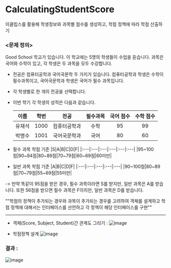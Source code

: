 # CalculatingStudentScore
이클립스를 활용해 학생정보와 과목별 점수를 생성하고, 학점 정책에 따라 학점 산출하기

### <문제 정의>
Good School 학교가 있습니다. 이 학교에는 5명의 학생들이 수업을 듣습니다. 과목은 국어와 수학이 있고, 각 학생은 두 과목을 모두 수강합니다.

  - 전공은 컴퓨터공학과 국어국문학 두 가지가 있습니다. 컴퓨터공학과 학생은 수학이 필수과목이고, 국어국문학과 학생은 국어가 필수 과목입니다.
  - 각 학생별로 한 개의 전공을 선택합니다.
  - 이번 학기 각 학생의 성적은 다음과 같습니다.

      |이름|학번|전공|필수과목|국어 점수|수학 점수|
      |:---:|:---:|:---:|:---:|:---:|:---:|
      |유재석|1000|컴퓨터공학과|수학|95|99|
      |박명수|1001|국어국문학과|국어|80|60|
      
- 필수 과목 학점 기준
    |S|A|B|C|D|F|
    |:---|:---|:---|:---|:---|:---|
    |95~100점|90~94점|80~89점|70~79점|60~69점|60미만|
    

- 일반 과목 학점 기준
    |A|B|C|D|F|
    |:---|:---|:---|:---|:---|
    |90~100점|80~89점|70~79점|55~69점|55미만|
    
 -> 만약 똑같이 95점을 받은 경우, 필수 과목이라면 S를 받지만, 일반 과목은 A를 받습니다. 또한 56점을 받으면 필수 과목은 F이지만, 일반 과목은 D를 받습니다.


""학점의 정책이 추가되는 경우와 과목이 추가되는 경우를 고려하여 객체를 설계하고 학점 정책에 대해서는 인터페이스를 선언하고 각 정책이 해당 인터페이스를 구현""

--------------------------------------------------------------------------------------------------------------------------------------------------------------------------------------------------------------------------------------------
- 객체(Score, Subject, Student)간 관계도 그리기 : 
![image](https://user-images.githubusercontent.com/61004279/129698699-e15114f1-7c35-47d8-bdc2-79b4400d396f.png)

- 학점정책 설계
![image](https://user-images.githubusercontent.com/61004279/129698857-82703fd7-1625-43be-ad2b-830ad2e86dc0.png)


### 결과 : 
![image](https://user-images.githubusercontent.com/61004279/129699015-6020e9d3-565f-4ecd-9fcb-7720c813a6ea.png)


